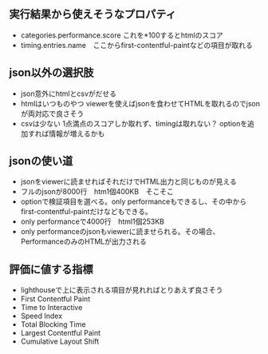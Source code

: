 ## 実行結果から使えそうなプロパティ
- categories.performance.score これを*100するとhtmlのスコア
- timing.entries.name　ここからfirst-contentful-paintなどの項目が取れる

## json以外の選択肢
- json意外にhtmlとcsvがだせる
- htmlはいつものやつ viewerを使えばjsonを食わせてHTMLを取れるのでjsonが両対応で良さそう
- csvは少ない 1点満点のスコアしか取れず、timingは取れない？ optionを追加すれば情報が増えるかも

## jsonの使い道
- jsonをviewerに読ませればそれだけでHTML出力と同じものが見える
- フルのjsonが8000行　htm1個400KB　そこそこ
- optionで検証項目を選べる。only performanceもできるし、その中からfirst-contentful-paintだけなどもできる。
- only performanceで4000行　html1個253KB
- only performanceのjsonもviewerに読ませられる。その場合、PerformanceのみのHTMLが出力される

## 評価に値する指標
- lighthouseで上に表示される項目が見れればとりあえず良さそう
- First Contentful Paint
- Time to Interactive
- Speed Index
- Total Blocking Time
- Largest Contentful Paint
- Cumulative Layout Shift
